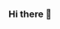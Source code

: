 ### Hi there 👋

<!--
**Jackie2373489842/Jackie2373489842** is a ✨ _special_ ✨ repository because its `README.md` (this file) appears on your GitHub profile.

Here are some ideas to get you started:
https://github.com/liyupi
- 🔭 I’m currently working on ...
- 🌱 I’m currently learning ...
- 👯 I’m looking to collaborate on ...
- 🤔 I’m looking for help with ...
- 💬 Ask me about ...
- 📫 How to reach me: ...
- 😄 Pronouns: ...
- ⚡ Fun fact: ...
-->
